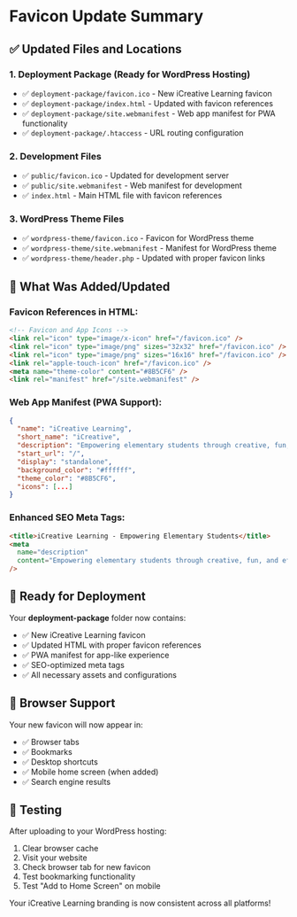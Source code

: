 # Favicon Update Summary

## ✅ **Updated Files and Locations**

### **1. Deployment Package (Ready for WordPress Hosting)**

- ✅ `deployment-package/favicon.ico` - New iCreative Learning favicon
- ✅ `deployment-package/index.html` - Updated with favicon references
- ✅ `deployment-package/site.webmanifest` - Web app manifest for PWA functionality
- ✅ `deployment-package/.htaccess` - URL routing configuration

### **2. Development Files**

- ✅ `public/favicon.ico` - Updated for development server
- ✅ `public/site.webmanifest` - Web manifest for development
- ✅ `index.html` - Main HTML file with favicon references

### **3. WordPress Theme Files**

- ✅ `wordpress-theme/favicon.ico` - Favicon for WordPress theme
- ✅ `wordpress-theme/site.webmanifest` - Manifest for WordPress theme
- ✅ `wordpress-theme/header.php` - Updated with proper favicon links

## 🎯 **What Was Added/Updated**

### **Favicon References in HTML:**

```html
<!-- Favicon and App Icons -->
<link rel="icon" type="image/x-icon" href="/favicon.ico" />
<link rel="icon" type="image/png" sizes="32x32" href="/favicon.ico" />
<link rel="icon" type="image/png" sizes="16x16" href="/favicon.ico" />
<link rel="apple-touch-icon" href="/favicon.ico" />
<meta name="theme-color" content="#8B5CF6" />
<link rel="manifest" href="/site.webmanifest" />
```

### **Web App Manifest (PWA Support):**

```json
{
  "name": "iCreative Learning",
  "short_name": "iCreative",
  "description": "Empowering elementary students through creative, fun, and effective learning programs",
  "start_url": "/",
  "display": "standalone",
  "background_color": "#ffffff",
  "theme_color": "#8B5CF6",
  "icons": [...]
}
```

### **Enhanced SEO Meta Tags:**

```html
<title>iCreative Learning - Empowering Elementary Students</title>
<meta
  name="description"
  content="Empowering elementary students through creative, fun, and effective learning programs. Research-backed Math, ELA, Abacus, and CogAT programs."
/>
```

## 🚀 **Ready for Deployment**

Your **deployment-package** folder now contains:

- ✅ New iCreative Learning favicon
- ✅ Updated HTML with proper favicon references
- ✅ PWA manifest for app-like experience
- ✅ SEO-optimized meta tags
- ✅ All necessary assets and configurations

## 📱 **Browser Support**

Your new favicon will now appear in:

- ✅ Browser tabs
- ✅ Bookmarks
- ✅ Desktop shortcuts
- ✅ Mobile home screen (when added)
- ✅ Search engine results

## 🔄 **Testing**

After uploading to your WordPress hosting:

1. Clear browser cache
2. Visit your website
3. Check browser tab for new favicon
4. Test bookmarking functionality
5. Test "Add to Home Screen" on mobile

Your iCreative Learning branding is now consistent across all platforms!
